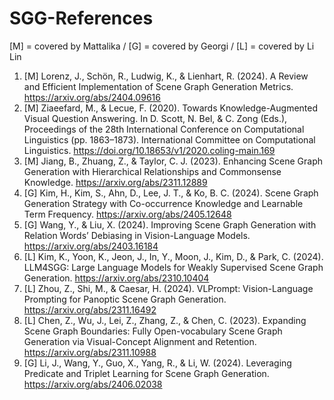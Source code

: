 # SGG-References

[M] = covered by Mattalika / [G] = covered by Georgi / [L] = covered by Li Lin

1. [M] Lorenz, J., Schön, R., Ludwig, K., & Lienhart, R. (2024). A Review and Efficient Implementation of Scene Graph Generation Metrics. https://arxiv.org/abs/2404.09616
2. [M] Ziaeefard, M., & Lecue, F. (2020). Towards Knowledge-Augmented Visual Question Answering. In D. Scott, N. Bel, & C. Zong (Eds.), Proceedings of the 28th International Conference on Computational Linguistics (pp. 1863–1873). International Committee on Computational Linguistics. https://doi.org/10.18653/v1/2020.coling-main.169
3. [M] Jiang, B., Zhuang, Z., & Taylor, C. J. (2023). Enhancing Scene Graph Generation with Hierarchical Relationships and Commonsense Knowledge. https://arxiv.org/abs/2311.12889
4. [G] Kim, H., Kim, S., Ahn, D., Lee, J. T., & Ko, B. C. (2024). Scene Graph Generation Strategy with Co-occurrence Knowledge and Learnable Term Frequency. https://arxiv.org/abs/2405.12648
5. [G] Wang, Y., & Liu, X. (2024). Improving Scene Graph Generation with Relation Words’ Debiasing in Vision-Language Models. https://arxiv.org/abs/2403.16184
6. [L] Kim, K., Yoon, K., Jeon, J., In, Y., Moon, J., Kim, D., & Park, C. (2024). LLM4SGG: Large Language Models for Weakly Supervised Scene Graph Generation. https://arxiv.org/abs/2310.10404 
7. [L] Zhou, Z., Shi, M., & Caesar, H. (2024). VLPrompt: Vision-Language Prompting for Panoptic Scene Graph Generation. https://arxiv.org/abs/2311.16492
8. [L] Chen, Z., Wu, J., Lei, Z., Zhang, Z., & Chen, C. (2023). Expanding Scene Graph Boundaries: Fully Open-vocabulary Scene Graph Generation via Visual-Concept Alignment and Retention. https://arxiv.org/abs/2311.10988
9. [G] Li, J., Wang, Y., Guo, X., Yang, R., & Li, W. (2024). Leveraging Predicate and Triplet Learning for Scene Graph Generation. https://arxiv.org/abs/2406.02038
